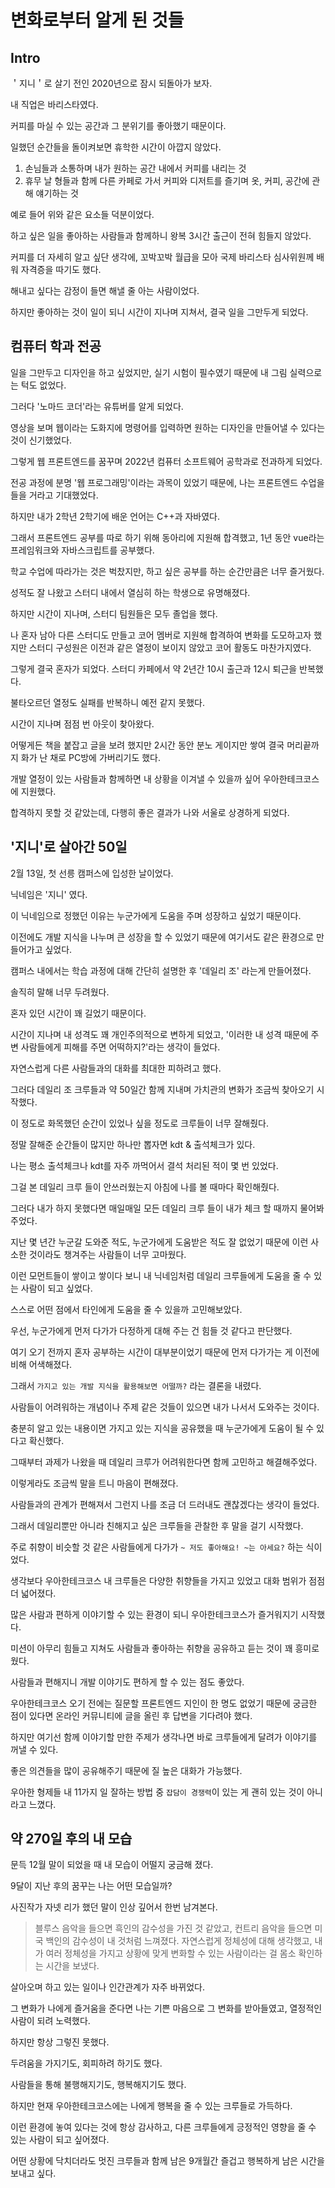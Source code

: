 # 변화로부터 알게 된 것들

## Intro

＇지니＇로 살기 전인 2020년으로 잠시 되돌아가 보자.

내 직업은 바리스타였다.

커피를 마실 수 있는 공간과 그 분위기를 좋아했기 때문이다.

일했던 순간들을 돌이켜보면 휴학한 시간이 아깝지 않았다.

1. 손님들과 소통하며 내가 원하는 공간 내에서 커피를 내리는 것
2. 휴무 날 형들과 함께 다른 카페로 가서 커피와 디저트를 즐기며 옷, 커피, 공간에 관해 얘기하는 것

예로 들어 위와 같은 요소들 덕분이었다.

하고 싶은 일을 좋아하는 사람들과 함께하니 왕복 3시간 출근이 전혀 힘들지 않았다.

커피를 더 자세히 알고 싶단 생각에, 꼬박꼬박 월급을 모아 국제 바리스타 심사위원께 배워 자격증을 따기도 했다.

해내고 싶다는 감정이 들면 해낼 줄 아는 사람이었다.

하지만 좋아하는 것이 일이 되니 시간이 지나며 지쳐서, 결국 일을 그만두게 되었다.

## 컴퓨터 학과 전공

일을 그만두고 디자인을 하고 싶었지만, 실기 시험이 필수였기 때문에 내 그림 실력으로는 턱도 없었다.

그러다 '노마드 코더'라는 유튜버를 알게 되었다.

영상을 보며 웹이라는 도화지에 명령어를 입력하면 원하는 디자인을 만들어낼 수 있다는 것이 신기했었다.

그렇게 웹 프론트엔드를 꿈꾸며 2022년 컴퓨터 소프트웨어 공학과로 전과하게 되었다.

전공 과정에 분명 '웹 프로그래밍'이라는 과목이 있었기 때문에, 나는 프론트엔드 수업을 들을 거라고 기대했었다.

하지만 내가 2학년 2학기에 배운 언어는 C++과 자바였다.

그래서 프론트엔드 공부를 따로 하기 위해 동아리에 지원해 합격했고, 1년 동안 vue라는 프레임워크와 자바스크립트를 공부했다.

학교 수업에 따라가는 것은 벅찼지만, 하고 싶은 공부를 하는 순간만큼은 너무 즐거웠다.

성적도 잘 나왔고 스터디 내에서 열심히 하는 학생으로 유명해졌다.

하지만 시간이 지나며, 스터디 팀원들은 모두 졸업을 했다.

나 혼자 남아 다른 스터디도 만들고 코어 멤버로 지원해 합격하여 변화를 도모하고자 했지만 스터디 구성원은 이전과 같은 열정이 보이지 않았고 코어 활동도 마찬가지였다.

그렇게 결국 혼자가 되었다.
스터디 카페에서 약 2년간 10시 출근과 12시 퇴근을 반복했다.

불타오르던 열정도 실패를 반복하니 예전 같지 못했다.

시간이 지나며 점점 번 아웃이 찾아왔다.

어떻게든 책을 붙잡고 글을 보려 했지만 2시간 동안 분노 게이지만 쌓여 결국 머리끝까지 화가 난 채로 PC방에 가버리기도 했다.

개발 열정이 있는 사람들과 함께하면 내 상황을 이겨낼 수 있을까 싶어 우아한테크코스에 지원했다.

합격하지 못할 것 같았는데, 다행히 좋은 결과가 나와 서울로 상경하게 되었다.

## '지니'로 살아간 50일

2월 13일, 첫 선릉 캠퍼스에 입성한 날이었다.

닉네임은 '지니' 였다.

이 닉네임으로 정했던 이유는 누군가에게 도움을 주며 성장하고 싶었기 때문이다.

이전에도 개발 지식을 나누며 큰 성장을 할 수 있었기 때문에 여기서도 같은 환경으로 만들어가고 싶었다.

캠퍼스 내에서는 학습 과정에 대해 간단히 설명한 후 '데일리 조' 라는게 만들어졌다.

솔직히 말해 너무 두려웠다.

혼자 있던 시간이 꽤 길었기 때문이다.

시간이 지나며 내 성격도 꽤 개인주의적으로 변하게 되었고, '이러한 내 성격 때문에 주변 사람들에게 피해를 주면 어떡하지?'라는 생각이 들었다.

자연스럽게 다른 사람들과의 대화를 최대한 피하려고 했다.

그러다 데일리 조 크루들과 약 50일간 함께 지내며 가치관의 변화가 조금씩 찾아오기 시작했다.

이 정도로 화목했던 순간이 있었나 싶을 정도로 크루들이 너무 잘해줬다.

정말 잘해준 순간들이 많지만 하나만 뽑자면 kdt &amp; 출석체크가 있다.

나는 평소 출석체크나 kdt를 자주 까먹어서 결석 처리된 적이 몇 번 있었다.

그걸 본 데일리 크루 들이 안쓰러웠는지 아침에 나를 볼 때마다 확인해줬다.

그러다 내가 하지 못했다면 매일매일 모든 데일리 크루 들이 내가 체크 할 때까지 물어봐 주었다.

지난 몇 년간 누군갈 도와준 적도, 누군가에게 도움받은 적도 잘 없었기 때문에 이런 사소한 것이라도 챙겨주는 사람들이 너무 고마웠다.

이런 모먼트들이 쌓이고 쌓이다 보니 내 닉네임처럼 데일리 크루들에게 도움을 줄 수 있는 사람이 되고 싶었다.

스스로 어떤 점에서 타인에게 도움을 줄 수 있을까 고민해보았다.

우선, 누군가에게 먼저 다가가 다정하게 대해 주는 건 힘들 것 같다고 판단했다.

여기 오기 전까지 혼자 공부하는 시간이 대부분이었기 때문에 먼저 다가가는 게 이전에 비해 어색해졌다.

그래서 `가지고 있는 개발 지식을 활용해보면 어떨까?` 라는 결론을 내렸다.

사람들이 어려워하는 개념이나 주제 같은 것들이 있으면 내가 나서서 도와주는 것이다.

충분히 알고 있는 내용이면 가지고 있는 지식을 공유했을 때 누군가에게 도움이 될 수 있다고 확신했다.

그때부터 과제가 나왔을 때 데일리 크루가 어려워한다면 함께 고민하고 해결해주었다.

이렇게라도 조금씩 말을 트니 마음이 편해졌다.

사람들과의 관계가 편해져서 그런지 나를 조금 더 드러내도 괜찮겠다는 생각이 들었다.

그래서 데일리뿐만 아니라 친해지고 싶은 크루들을 관찰한 후 말을 걸기 시작했다.

주로 취향이 비슷할 것 같은 사람들에게 다가가 `~ 저도 좋아해요! ~는 아세요?` 하는 식이었다.

생각보다 우아한테크코스 내 크루들은 다양한 취향들을 가지고 있었고 대화 범위가 점점 더 넓어졌다.

많은 사람과 편하게 이야기할 수 있는 환경이 되니 우아한테크코스가 즐거워지기 시작했다.

미션이 아무리 힘들고 지쳐도 사람들과 좋아하는 취향을 공유하고 듣는 것이 꽤 흥미로웠다.

사람들과 편해지니 개발 이야기도 편하게 할 수 있는 점도 좋았다.

우아한테크코스 오기 전에는 질문할 프론트엔드 지인이 한 명도 없었기 때문에 궁금한 점이 있다면 온라인 커뮤니티에 글을 올린 후 답변을 기다려야 했다.

하지만 여기선 함께 이야기할 만한 주제가 생각나면 바로 크루들에게 달려가 이야기를 꺼낼 수 있다.

좋은 의견들을 많이 공유해주기 때문에 질 높은 대화가 가능했다.

우아한 형제들 내 11가지 일 잘하는 방법 중 `잡담이 경쟁력`이 있는 게 괜히 있는 것이 아니라고 느꼈다.

## 약 270일 후의 내 모습

문득 12월 말이 되었을 때 내 모습이 어떨지 궁금해 졌다.

9달이 지난 후의 꿈꾸는 나는 어떤 모습일까?

사진작가 자넷 리가 했던 말이 인상 깊어서 한번 남겨본다.

> 블루스 음악을 들으면 흑인의 감수성을 가진 것 같았고, 컨트리 음악을 들으면 미국 백인의 감수성이 내 것처럼 느껴졌다. 자연스럽게 정체성에 대해 생각했고, 내가 여러 정체성을 가지고 상황에 맞게 변화할 수 있는 사람이라는 걸 몸소 확인하는 시간을 보냈다.

살아오며 하고 있는 일이나 인간관계가 자주 바뀌었다.

그 변화가 나에게 즐거움을 준다면 나는 기쁜 마음으로 그 변화를 받아들였고, 열정적인 사람이 되려 노력했다.

하지만 항상 그렇진 못했다.

두려움을 가지기도, 회피하려 하기도 했다.

사람들을 통해 불행해지기도, 행복해지기도 했다.

하지만 현재 우아한테크코스에는 나에게 행복을 줄 수 있는 크루들로 가득하다.

이런 환경에 놓여 있다는 것에 항상 감사하고, 다른 크루들에게 긍정적인 영향을 줄 수 있는 사람이 되고 싶어졌다.

어떤 상황에 닥치더라도 멋진 크루들과 함께 남은 9개월간 즐겁고 행복하게 남은 시간을 보내고 싶다.
